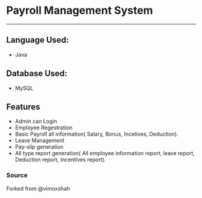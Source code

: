 # Payroll Management System 
----------

## Language Used:
* Java

## Database Used:
* MySQL

## Features
* Admin can Login <br>
* Employee Regestration
* Basic Payroll all information( Salary, Bonus, Incetives, Deduction).
* Leave Management
* Pay-slip generation
* All type report generation( All employee information report, leave report, Deduction report, Incentives report).

### Source
Forked from @vimoxshah




